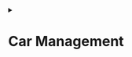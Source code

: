 <details>
<summary><h1>Car Management</h1></summary>
Build an automatic barrier system in the parking lot. When receiving a
signal from the ID card, it will open the barrier and save the card's ID to the micro SD
card and show it on LCD.

![image](https://github.com/thanhtam18/Embedded/assets/140053842/35f54694-6e35-4fc3-87f2-09ed07cff972)

## Hardware use:
- STM32F103C8T6
- RC522 module
- Servo
- LCD
- Micro SD card module
## Technologies used:
- PWM
- I2C
- SPI
- TIMER
- GPIO
## Result:

![image](https://github.com/thanhtam18/Embedded/assets/140053842/69d28df1-c7e3-4d0d-a617-79988458d0be)

![image](https://github.com/thanhtam18/Embedded/assets/140053842/68b2142f-3fcf-4309-b62d-98d62573afd5)

</details>
